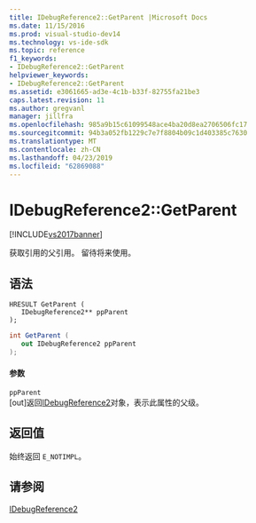 ```yaml
---
title: IDebugReference2::GetParent |Microsoft Docs
ms.date: 11/15/2016
ms.prod: visual-studio-dev14
ms.technology: vs-ide-sdk
ms.topic: reference
f1_keywords:
- IDebugReference2::GetParent
helpviewer_keywords:
- IDebugReference2::GetParent
ms.assetid: e3061665-ad3e-4c1b-b33f-82755fa21be3
caps.latest.revision: 11
ms.author: gregvanl
manager: jillfra
ms.openlocfilehash: 985a9b15c61099548ace4ba20d8ea2706506fc17
ms.sourcegitcommit: 94b3a052fb1229c7e7f8804b09c1d403385c7630
ms.translationtype: MT
ms.contentlocale: zh-CN
ms.lasthandoff: 04/23/2019
ms.locfileid: "62869088"
---
```

# <a name="idebugreference2getparent"></a>IDebugReference2::GetParent
[!INCLUDE[vs2017banner](../../../includes/vs2017banner.md)]

获取引用的父引用。 留待将来使用。  
  
## <a name="syntax"></a>语法  
  
```cpp#  
HRESULT GetParent (   
   IDebugReference2** ppParent  
);  
```  
  
```csharp  
int GetParent (   
   out IDebugReference2 ppParent  
);  
```  
  
#### <a name="parameters"></a>参数  
 `ppParent`  
 [out]返回[IDebugReference2](../../../extensibility/debugger/reference/idebugreference2.md)对象，表示此属性的父级。  
  
## <a name="return-value"></a>返回值  
 始终返回 `E_NOTIMPL`。  
  
## <a name="see-also"></a>请参阅  
 [IDebugReference2](../../../extensibility/debugger/reference/idebugreference2.md)
